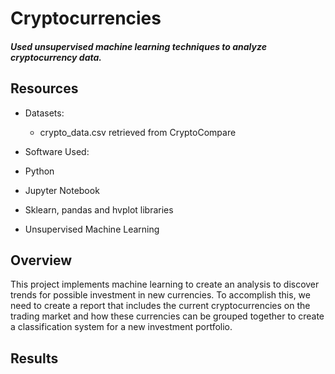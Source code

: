 # Cryptocurrencies
#### *Used unsupervised machine learning techniques to analyze cryptocurrency data.*

## Resources
- Datasets: 
  - crypto_data.csv retrieved from CryptoCompare
 
-  Software Used:
  - Python
  - Jupyter Notebook
  - Sklearn, pandas and hvplot libraries
  - Unsupervised Machine Learning
  
## Overview

This project implements machine learning to create an analysis to discover trends for possible investment in new currencies. To accomplish this, we need to create a report that includes the current cryptocurrencies on the trading market and how these currencies can be grouped together to create a classification system for a new investment portfolio.

## Results




